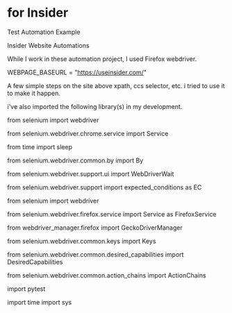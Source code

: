 # for Insider

Test Automation Example

Insider Website Automations

While I work in these automation project, I used Firefox webdriver.

WEBPAGE_BASEURL = "https://useinsider.com/"

A few simple steps on the site above xpath, ccs selector, etc. i tried to use it to make it happen.

i've also imported the following library(s) in my development.

from selenium import webdriver

from selenium.webdriver.chrome.service import Service

from time import sleep

from selenium.webdriver.common.by import By

from selenium.webdriver.support.ui import WebDriverWait

from selenium.webdriver.support import expected_conditions as EC

from selenium import webdriver

from selenium.webdriver.firefox.service import Service as FirefoxService

from webdriver_manager.firefox import GeckoDriverManager

from selenium.webdriver.common.keys import Keys

from selenium.webdriver.common.desired_capabilities import DesiredCapabilities

from selenium.webdriver.common.action_chains import ActionChains

import pytest

import time
import sys
